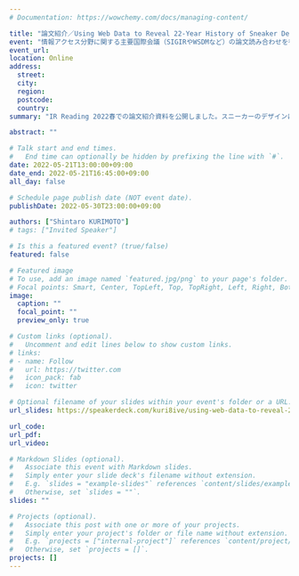 ```yaml
---
# Documentation: https://wowchemy.com/docs/managing-content/

title: "論文紹介／Using Web Data to Reveal 22-Year History of Sneaker Designs (TheWebConf 2022)"
event: "情報アクセス分野に関する主要国際会議（SIGIRやWSDMなど）の論文読み合わせを行うIR Readingをオンラインにて開催します．多人数で協力しあって論文を紹介しあうことで，論文への理解を深めたり，分野全体のトレンドを掴んだりする場となれば幸いです．これまでの勉強会の内容につきましては，過去のページをご覧ください．"
event_url:
location: Online
address:
  street:
  city:
  region:
  postcode:
  country:
summary: "IR Reading 2022春での論文紹介資料を公開しました。スニーカーのデザインにおいて、色は似てきている一方、形は比較的オリジナリティが保たれてるみたいです👟"

abstract: ""

# Talk start and end times.
#   End time can optionally be hidden by prefixing the line with `#`.
date: 2022-05-21T13:00:00+09:00
date_end: 2022-05-21T16:45:00+09:00
all_day: false

# Schedule page publish date (NOT event date).
publishDate: 2022-05-30T23:00:00+09:00

authors: ["Shintaro KURIMOTO"]
# tags: ["Invited Speaker"]

# Is this a featured event? (true/false)
featured: false

# Featured image
# To use, add an image named `featured.jpg/png` to your page's folder. 
# Focal points: Smart, Center, TopLeft, Top, TopRight, Left, Right, BottomLeft, Bottom, BottomRight.
image:
  caption: ""
  focal_point: ""
  preview_only: true

# Custom links (optional).
#   Uncomment and edit lines below to show custom links.
# links:
# - name: Follow
#   url: https://twitter.com
#   icon_pack: fab
#   icon: twitter

# Optional filename of your slides within your event's folder or a URL.
url_slides: https://speakerdeck.com/kuri8ive/using-web-data-to-reveal-22-year-history-of-sneaker-designs

url_code:
url_pdf:
url_video:

# Markdown Slides (optional).
#   Associate this event with Markdown slides.
#   Simply enter your slide deck's filename without extension.
#   E.g. `slides = "example-slides"` references `content/slides/example-slides.md`.
#   Otherwise, set `slides = ""`.
slides: ""

# Projects (optional).
#   Associate this post with one or more of your projects.
#   Simply enter your project's folder or file name without extension.
#   E.g. `projects = ["internal-project"]` references `content/project/deep-learning/index.md`.
#   Otherwise, set `projects = []`.
projects: []
---
```


<script async class="speakerdeck-embed" data-id="4f1b3f23a32c49aa8636d12c400f1c53" data-ratio="1.77777777777778" src="//speakerdeck.com/assets/embed.js"></script>